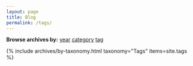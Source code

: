 ```yaml
---
layout: page
title: Blog
permalink: /tags/
---
```

 <!-- Archives are sorted by newest first. -->

<nav class="menu archives text-center" aria-label="browse archives">
  <strong aria-hidden="true">Browse archives by:</strong>
  <a href="/archive">year</a>
  <a href="/categories">category</a>
  <a href="/tags" class="active" aria-current="page">tag</a>
</nav>

{% include archives/by-taxonomy.html taxonomy="Tags" items=site.tags %}